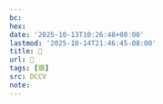 ```yaml
---
bc:
hex:
date: '2025-10-13T10:26:48+08:00'
lastmod: '2025-10-14T21:46:45-08:00'
title: 􃱔
url: 􃱔
tags: [飁]
src: DCCV
note:
---
```

